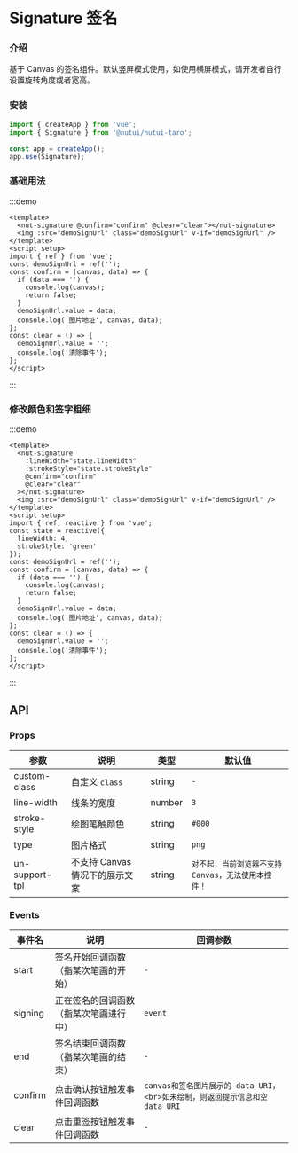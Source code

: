 # Signature 签名

### 介绍

基于 Canvas 的签名组件。默认竖屏模式使用，如使用横屏模式，请开发者自行设置旋转角度或者宽高。

### 安装

```js
import { createApp } from 'vue';
import { Signature } from '@nutui/nutui-taro';

const app = createApp();
app.use(Signature);
```

### 基础用法

:::demo

```vue
<template>
  <nut-signature @confirm="confirm" @clear="clear"></nut-signature>
  <img :src="demoSignUrl" class="demoSignUrl" v-if="demoSignUrl" />
</template>
<script setup>
import { ref } from 'vue';
const demoSignUrl = ref('');
const confirm = (canvas, data) => {
  if (data === '') {
    console.log(canvas);
    return false;
  }
  demoSignUrl.value = data;
  console.log('图片地址', canvas, data);
};
const clear = () => {
  demoSignUrl.value = '';
  console.log('清除事件');
};
</script>
```

:::

### 修改颜色和签字粗细

:::demo

```vue
<template>
  <nut-signature
    :lineWidth="state.lineWidth"
    :strokeStyle="state.strokeStyle"
    @confirm="confirm"
    @clear="clear"
  ></nut-signature>
  <img :src="demoSignUrl" class="demoSignUrl" v-if="demoSignUrl" />
</template>
<script setup>
import { ref, reactive } from 'vue';
const state = reactive({
  lineWidth: 4,
  strokeStyle: 'green'
});
const demoSignUrl = ref('');
const confirm = (canvas, data) => {
  if (data === '') {
    console.log(canvas);
    return false;
  }
  demoSignUrl.value = data;
  console.log('图片地址', canvas, data);
};
const clear = () => {
  demoSignUrl.value = '';
  console.log('清除事件');
};
</script>
```

:::

## API

### Props

| 参数 | 说明 | 类型 | 默认值 |
|  ---  |  ---  |  ---  |  ---  |
| custom-class | 自定义 `class` | string | `-` |
| line-width | 线条的宽度 | number | `3` |
| stroke-style | 绘图笔触颜色 | string | `#000` |
| type | 图片格式 | string | `png` |
| un-support-tpl | 不支持 Canvas 情况下的展示文案 | string | `对不起，当前浏览器不支持Canvas，无法使用本控件！` |

### Events

| 事件名 | 说明 | 回调参数 |
|  ---  |  ---  |  ---  |
| start | 签名开始回调函数（指某次笔画的开始） | `-` |
| signing | 正在签名的回调函数（指某次笔画进行中） | `event` |
| end | 签名结束回调函数（指某次笔画的结束） | `-` |
| confirm | 点击确认按钮触发事件回调函数 | `canvas和签名图片展示的 data URI，<br>如未绘制，则返回提示信息和空 data URI` |
| clear | 点击重签按钮触发事件回调函数 | `-` |
